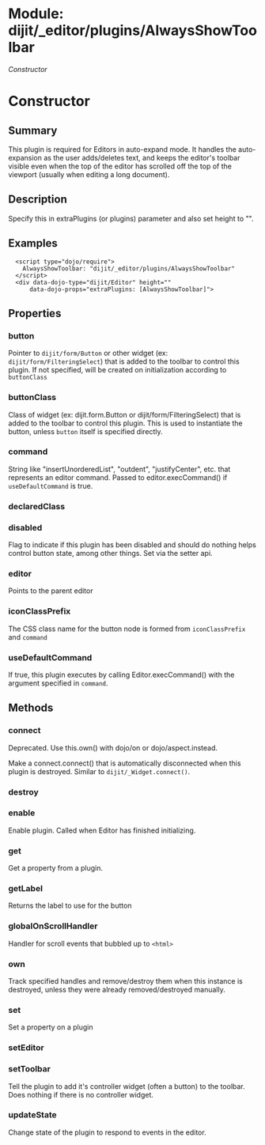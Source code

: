 # Module: dijit/_editor/plugins/AlwaysShowToolbar

*Constructor*

# Constructor

## Summary

This plugin is required for Editors in auto-expand mode.
It handles the auto-expansion as the user adds/deletes text,
and keeps the editor's toolbar visible even when the top of the editor
has scrolled off the top of the viewport (usually when editing a long
document).
## Description

Specify this in extraPlugins (or plugins) parameter and also set
height to "".
## Examples

      <script type="dojo/require">
        AlwaysShowToolbar: "dijit/_editor/plugins/AlwaysShowToolbar"
      </script>
      <div data-dojo-type="dijit/Editor" height=""
          data-dojo-props="extraPlugins: [AlwaysShowToolbar]">
## Properties

### button
Pointer to `dijit/form/Button` or other widget (ex: `dijit/form/FilteringSelect`)
that is added to the toolbar to control this plugin.
If not specified, will be created on initialization according to `buttonClass`

### buttonClass
Class of widget (ex: dijit.form.Button or dijit/form/FilteringSelect)
that is added to the toolbar to control this plugin.
This is used to instantiate the button, unless `button` itself is specified directly.

### command
String like "insertUnorderedList", "outdent", "justifyCenter", etc. that represents an editor command.
Passed to editor.execCommand() if `useDefaultCommand` is true.

### declaredClass


### disabled
Flag to indicate if this plugin has been disabled and should do nothing
helps control button state, among other things.  Set via the setter api.

### editor
Points to the parent editor

### iconClassPrefix
The CSS class name for the button node is formed from `iconClassPrefix` and `command`

### useDefaultCommand
If true, this plugin executes by calling Editor.execCommand() with the argument specified in `command`.

## Methods

### connect
Deprecated.  Use this.own() with dojo/on or dojo/aspect.instead.

Make a connect.connect() that is automatically disconnected when this plugin is destroyed.
Similar to `dijit/_Widget.connect()`.

### destroy


### enable
Enable plugin.  Called when Editor has finished initializing.

### get
Get a property from a plugin.

### getLabel
Returns the label to use for the button

### globalOnScrollHandler
Handler for scroll events that bubbled up to `<html>`

### own
Track specified handles and remove/destroy them when this instance is destroyed, unless they were
already removed/destroyed manually.

### set
Set a property on a plugin

### setEditor


### setToolbar
Tell the plugin to add it's controller widget (often a button)
to the toolbar.  Does nothing if there is no controller widget.

### updateState
Change state of the plugin to respond to events in the editor.

